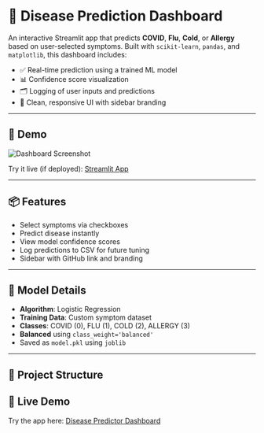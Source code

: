 # 🧠 Disease Prediction Dashboard

An interactive Streamlit app that predicts **COVID**, **Flu**, **Cold**, or **Allergy** based on user-selected symptoms. Built with `scikit-learn`, `pandas`, and `matplotlib`, this dashboard includes:

- ✅ Real-time prediction using a trained ML model  
- 📊 Confidence score visualization  
- 🗂️ Logging of user inputs and predictions  
- 🎨 Clean, responsive UI with sidebar branding

---

## 🚀 Demo

![Dashboard Screenshot](link-to-screenshot-if-you-have-one)

Try it live (if deployed): [Streamlit App](link-to-deployment)

---

## 📦 Features

- Select symptoms via checkboxes  
- Predict disease instantly  
- View model confidence scores  
- Log predictions to CSV for future tuning  
- Sidebar with GitHub link and branding

---

## 🧠 Model Details

- **Algorithm**: Logistic Regression  
- **Training Data**: Custom symptom dataset  
- **Classes**: COVID (0), FLU (1), COLD (2), ALLERGY (3)  
- **Balanced** using `class_weight='balanced'`  
- Saved as `model.pkl` using `joblib`

---

## 📁 Project Structure
## 🚀 Live Demo

Try the app here: [Disease Predictor Dashboard](https://predict-disease-ai.streamlit.app)
